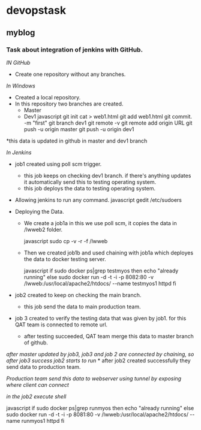 # devopstask
## myblog
### Task about integration of jenkins with GitHub.

*IN GitHub*
 *  Create one repository without any branches.

*In Windows* 
 * Created a local repository. 
 * In this repository two branches are created. 
   * Master 
   * Dev1 
   javascript
   git init 
   cat > web1.html
   git add web1.html
   git commit. -m "first"
   git branch dev1
   git remote -v
   git remote add origin URL
   git push -u origin master
   git push -u origin  dev1
   
   
   
*this data is updated in github in master  and dev1 branch

*In Jenkins*
  * job1 created using poll scm trigger. 
    * this job keeps on checking dev1 branch. if there's anything updates it automatically send this to testing operating system.
    * this job deploys the data to testing operating system.
  
  * Allowing jenkins to run any command.
  javascript
  gedit /etc/sudoers
  
  * Deploying the Data.
  
    * We create a job1a in this we use poll scm, it copies the data in /lwweb2 folder.
    
      javascript
      sudo cp -v -r -f /lwweb
      
    * Then we created job1b and used chaining with job1a which deployes the data to docker testing server.
    
      javascript
      if sudo docker ps|grep testmyos
      then
      echo "already running"
      else 
      sudo docker run -d -t -i -p 8082:80 -v /lwweb:/usr/local/apache2/htdocs/ --name testmyos1 httpd
      fi
  
    
  * job2 created to keep on checking the main branch.
    * this job send the data to main production team. 
    
  * job 3 created to verify the testing data that was given by job1. for this QAT team is connected to remote url.
     * after testing succeeded, QAT team merge this data to master branch of github.
     
   *after master updated by job3, job3 and job 2 are connected by chaining, so after job3 success job2 starts to run*
      * after job2 created successfully they send data to production team. 
     
  *Production team send this data to webserver using tunnel by exposing  where client can connect* 
  
  *in the job2 execute shell*
  
  javascript
  if sudo docker ps|grep runmyos
  then
  echo "already running"
  else 
  sudo docker run -d -t -i -p 8081:80 -v /lwweb:/usr/local/apache2/htdocs/ --name runmyos1 httpd
  fi
